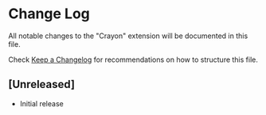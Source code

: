 # Change Log

All notable changes to the "Crayon" extension will be documented in this file.

Check [Keep a Changelog](http://keepachangelog.com/) for recommendations on how to structure this file.

## [Unreleased]

- Initial release
